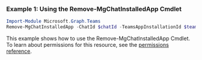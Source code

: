 ### Example 1: Using the Remove-MgChatInstalledApp Cmdlet
```powershell
Import-Module Microsoft.Graph.Teams
Remove-MgChatInstalledApp -ChatId $chatId -TeamsAppInstallationId $teamsAppInstallationId
```
This example shows how to use the Remove-MgChatInstalledApp Cmdlet.
To learn about permissions for this resource, see the [permissions reference](/graph/permissions-reference).
